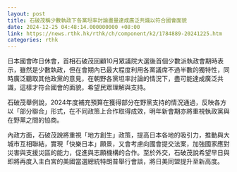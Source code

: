```yaml
---
layout: post
title: 石破茂稱少數執政下各黨坦率討論盡量達成廣泛共識以符合國會面貌
date: 2024-12-25 04:48:14.000000000 +08:00
link: https://news.rthk.hk/rthk/ch/component/k2/1784889-20241225.htm
categories: rthk
---
```


日本國會昨日休會，首相石破茂回顧10月眾議院大選後首個少數派執政會期時表示，雖然是少數執政，但在會期內已最大程度利用各黨議席不過半數的獨特性，同時廣泛聽取其他政黨的意見，在朝野各黨坦率討論的情況下，盡可能達成廣泛共識，這樣才符合國會的面貌，希望民眾理解與支持。

石破茂舉例說，2024年度補充預算在獲得部分在野黨支持的情況通過，反映各方以「部分聯合」形式，在不同政策上合作取得成效，明年新會期亦將重視執政黨與在野黨之間的協商。

內政方面，石破茂說將重視「地方創生」政策，提高日本各地的吸引力，推動與大城市互相聯結，實現「快樂日本」願景，又會考慮向國會提交法案，加強國家應對災害與支援災區的能力，促進與志願機構的合作。至於外交，石破茂說希望早日與即將再度入主白宮的美國當選總統特朗普舉行會談，將日美同盟提升至新高度。
